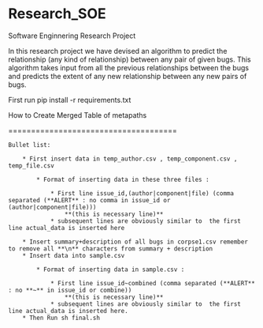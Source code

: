 # Research_SOE

Software Enginnering Research Project

In this research project we have devised an algorithm to predict the relationship (any kind of relationship) between any pair of given bugs. This algorithm takes input from all the previous relationships between the bugs and predicts the extent of any new relationship between any new pairs of bugs.


First run pip install -r requirements.txt

How to Create Merged Table of metapaths

=====================================

    Bullet list:
    
        * First insert data in temp_author.csv , temp_component.csv , temp_file.csv

            * Format of inserting data in these three files :

                * First line issue_id,(author|component|file) (comma separated (**ALERT** : no comma in issue_id or (author|component|file)))
                    **(this is necessary line)**
                * subsequent lines are obviously similar to  the first line actual_data is inserted here

        * Insert summary+description of all bugs in corpse1.csv remember to remove all **\n** characters from summary + description 
        * Insert data into sample.csv 

            * Format of inserting data in sample.csv :

                * First line issue_id~combined (comma separated (**ALERT** : no **~** in issue_id or combine))
                    **(this is necessary line)**
                * subsequent lines are obviously similar to  the first line actual_data is inserted here.
        * Then Run sh final.sh
